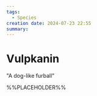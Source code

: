 ```yaml
---
tags:
  - Species
creation date: 2024-07-23 22:55
summary:
---
```

# Vulpkanin

"A dog-like furball"

%%PLACEHOLDER%%
